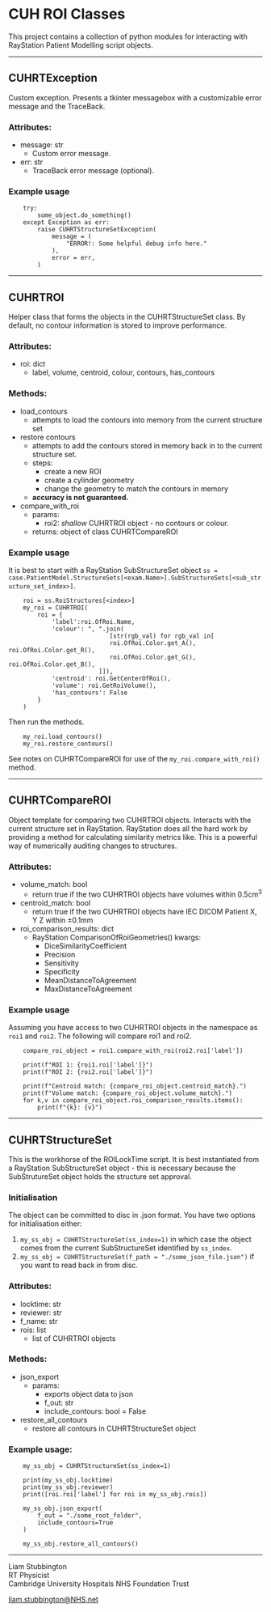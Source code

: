 # CUH ROI Classes
This project contains a collection of python modules for interacting with RayStation Patient Modelling script objects.

---

## CUHRTException 
Custom exception. 
Presents a tkinter messagebox with a customizable error message and the TraceBack. 

### Attributes: 
- message: str
    - Custom error message. 
- err: str
    - TraceBack error message (optional).

### Example usage 
```
    try:
        some_object.do_something() 
    except Exception as err:
        raise CUHRTStructureSetException(
            message = (
                "ERROR!: Some helpful debug info here."
            ),
            error = err,
        )
```
---

## CUHRTROI
Helper class that forms the objects in the CUHRTStructureSet class. By default, no contour information is stored to improve performance. 

### Attributes:
- roi: dict
    - label, volume, centroid, colour, contours, has_contours 

### Methods:
- load_contours 
    - attempts to load the contours into memory from the current structure set 
- restore contours 
    - attempts to add the contours stored in memory back in to the current structure set. 
    - steps:
        - create a new ROI 
        - create a cylinder geometry 
        - change the geometry to match the contours in memory 
    - **accuracy is not guaranteed.**
- compare_with_roi
    - params:
        - roi2: *shallow* CUHRTROI object - no contours or colour.
    - returns: object of class CUHRTCompareROI 

### Example usage 
It is best to start with a RayStation SubStructureSet object `ss = case.PatientModel.StructureSets[<exam.Name>].SubStructureSets[<sub_structure_set_index>]`. 
```
    roi = ss.RoiStructures[<index>]
    my_roi = CUHRTROI(
        roi = {
            'label':roi.OfRoi.Name,
            'colour': ", ".join(
                            [str(rgb_val) for rgb_val in[
                            roi.OfRoi.Color.get_A(), roi.OfRoi.Color.get_R(),
                            roi.OfRoi.Color.get_G(), roi.OfRoi.Color.get_B(),
                         ]]),
            'centroid': roi.GetCenterOfRoi(), 
            'volume': roi.GetRoiVolume(), 
            'has_contours': False
        }
    )

```
Then run the methods. 
```
    my_roi.load_contours() 
    my_roi.restore_contours() 
```
See notes on CUHRTCompareROI for use of the `my_roi.compare_with_roi()` method. 

---

## CUHRTCompareROI
Object template for comparing two CUHRTROI objects. Interacts with the current structure set in RayStation. RayStation does all the hard work by providing a method for calculating similarity metrics like. This is a powerful way of numerically auditing changes to structures. 

### Attributes: 
- volume_match: bool
    - return true if the two CUHRTROI objects have volumes within 0.5cm<sup>3<sup>  
- centroid_match: bool
    - return true if the two CUHRTROI objects have IEC DICOM Patient X, Y Z within ±0.1mm  
- roi_comparison_results: dict
    - RayStation ComparisonOfRoiGeometries() kwargs:
        - DiceSimilarityCoefficient
        - Precision
        - Sensitivity
        - Specificity
        - MeanDistanceToAgreement
        - MaxDistanceToAgreement

### Example usage 
Assuming you have access to two CUHRTROI objects in the namespace as `roi1` and `roi2`. The following will compare roi1 and roi2. 

```
    compare_roi_object = roi1.compare_with_roi(roi2.roi['label'])

    print(f"ROI 1: {roi1.roi['label']}")
    print(f"ROI 2: {roi2.roi['label']}")

    print(f"Centroid match: {compare_roi_object.centroid_match}.")
    print(f"Volume match: {compare_roi_object.volume_match}.")
    for k,v in compare_roi_object.roi_comparison_results.items():
        print(f"{k}: {v}")
```

---

## CUHRTStructureSet
This is the workhorse of the ROILockTime script. It is best instantiated from a RayStation SubStructureSet object - this is necessary because the SubStrutureSet object holds the structure set approval. 

### Initialisation 
The object can be committed to disc in .json format. You have two options for initialisation either:

1. `my_ss_obj = CUHRTStructureSet(ss_index=1)` in which case the object comes from the current SubStructureSet identified by `ss_index`.
2. `my_ss_obj = CUHRTStructureSet(f_path = "./some_json_file.json")` if you want to read back in from disc.  

### Attributes:
- locktime: str 
- reviewer: str
- f_name: str 
- rois: list 
    - list of CUHRTROI objects 

### Methods:
- json_export
    - params:
        - exports object data to json
        - f_out: str 
        - include_contours: bool = False 
- restore_all_contours
    - restore all contours in CUHRTStructureSet object

### Example usage:

```
    my_ss_obj = CUHRTStructureSet(ss_index=1)

    print(my_ss_obj.locktime)
    print(my_ss_obj.reviewer) 
    print([roi.roi['label'] for roi in my_ss_obj.rois])

    my_ss_obj.json_export(
        f_out = "./some_root_folder",
        include_contours=True
    )

    my_ss_obj.restore_all_contours()

```
---
Liam Stubbington <br> RT Physicist
<br>Cambridge University Hospitals NHS Foundation Trust

liam.stubbington@NHS.net